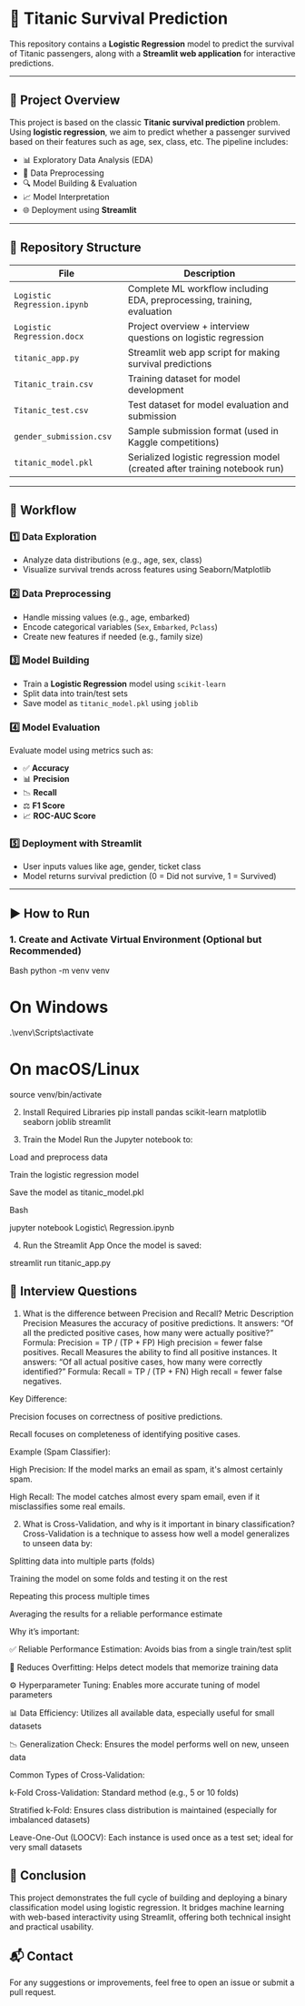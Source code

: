 # 🚢 Titanic Survival Prediction

This repository contains a **Logistic Regression** model to predict the survival of Titanic passengers, along with a **Streamlit web application** for interactive predictions.

---

## 🧠 Project Overview

This project is based on the classic **Titanic survival prediction** problem. Using **logistic regression**, we aim to predict whether a passenger survived based on their features such as age, sex, class, etc. The pipeline includes:

- 📊 Exploratory Data Analysis (EDA)
- 🧹 Data Preprocessing
- 🔍 Model Building & Evaluation
- 📈 Model Interpretation
- 🌐 Deployment using **Streamlit**

---

## 📁 Repository Structure

| File                    | Description                                                                 |
|-------------------------|-----------------------------------------------------------------------------|
| `Logistic Regression.ipynb` | Complete ML workflow including EDA, preprocessing, training, evaluation     |
| `Logistic Regression.docx`  | Project overview + interview questions on logistic regression               |
| `titanic_app.py`           | Streamlit web app script for making survival predictions                   |
| `Titanic_train.csv`        | Training dataset for model development                                     |
| `Titanic_test.csv`         | Test dataset for model evaluation and submission                          |
| `gender_submission.csv`    | Sample submission format (used in Kaggle competitions)                    |
| `titanic_model.pkl`        | Serialized logistic regression model (created after training notebook run) |

---

## 🔄 Workflow

### 1️⃣ Data Exploration

- Analyze data distributions (e.g., age, sex, class)
- Visualize survival trends across features using Seaborn/Matplotlib

### 2️⃣ Data Preprocessing

- Handle missing values (e.g., age, embarked)
- Encode categorical variables (`Sex`, `Embarked`, `Pclass`)
- Create new features if needed (e.g., family size)

### 3️⃣ Model Building

- Train a **Logistic Regression** model using `scikit-learn`
- Split data into train/test sets
- Save model as `titanic_model.pkl` using `joblib`

### 4️⃣ Model Evaluation

Evaluate model using metrics such as:
- ✅ **Accuracy**
- 📊 **Precision**
- 📉 **Recall**
- ⚖️ **F1 Score**
- 📈 **ROC-AUC Score**

### 5️⃣ Deployment with Streamlit

- User inputs values like age, gender, ticket class
- Model returns survival prediction (0 = Did not survive, 1 = Survived)

---

## ▶️ How to Run

### 1. Create and Activate Virtual Environment (Optional but Recommended)
Bash
python -m venv venv
# On Windows
.\venv\Scripts\activate
# On macOS/Linux
source venv/bin/activate

2. Install Required Libraries
pip install pandas scikit-learn matplotlib seaborn joblib streamlit

4. Train the Model
Run the Jupyter notebook to:

Load and preprocess data

Train the logistic regression model

Save the model as titanic_model.pkl

Bash 

jupyter notebook Logistic\ Regression.ipynb

4. Run the Streamlit App
Once the model is saved:

streamlit run titanic_app.py



## 🧠 Interview Questions
1. What is the difference between Precision and Recall?
Metric	Description
Precision	Measures the accuracy of positive predictions. It answers: “Of all the predicted positive cases, how many were actually positive?”
Formula: Precision = TP / (TP + FP)
High precision = fewer false positives.
Recall	Measures the ability to find all positive instances. It answers: “Of all actual positive cases, how many were correctly identified?”
Formula: Recall = TP / (TP + FN)
High recall = fewer false negatives.

Key Difference:

Precision focuses on correctness of positive predictions.

Recall focuses on completeness of identifying positive cases.

Example (Spam Classifier):

High Precision: If the model marks an email as spam, it's almost certainly spam.

High Recall: The model catches almost every spam email, even if it misclassifies some real emails.

2. What is Cross-Validation, and why is it important in binary classification?
Cross-Validation is a technique to assess how well a model generalizes to unseen data by:

Splitting data into multiple parts (folds)

Training the model on some folds and testing it on the rest

Repeating this process multiple times

Averaging the results for a reliable performance estimate

Why it’s important:

✅ Reliable Performance Estimation: Avoids bias from a single train/test split

🔁 Reduces Overfitting: Helps detect models that memorize training data

⚙️ Hyperparameter Tuning: Enables more accurate tuning of model parameters

📊 Data Efficiency: Utilizes all available data, especially useful for small datasets

📉 Generalization Check: Ensures the model performs well on new, unseen data

Common Types of Cross-Validation:

k-Fold Cross-Validation: Standard method (e.g., 5 or 10 folds)

Stratified k-Fold: Ensures class distribution is maintained (especially for imbalanced datasets)

Leave-One-Out (LOOCV): Each instance is used once as a test set; ideal for very small datasets



## 📌 Conclusion
This project demonstrates the full cycle of building and deploying a binary classification model using logistic regression. It bridges machine learning with web-based interactivity using Streamlit, offering both technical insight and practical usability.

## 📬 Contact
For any suggestions or improvements, feel free to open an issue or submit a pull request.
